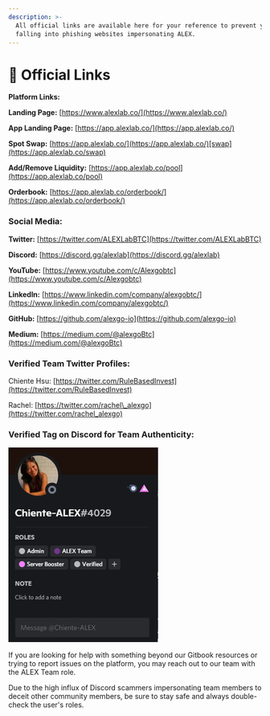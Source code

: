```yaml
---
description: >-
  All official links are available here for your reference to prevent you from
  falling into phishing websites impersonating ALEX.
---
```


# 🔗 Official Links

**Platform Links:**&#x20;

**Landing Page:** [https://www.alexlab.co/](https://www.alexlab.co/)

**App Landing Page:** [https://app.alexlab.co/](https://app.alexlab.co/)

**Spot Swap:** [https://app.alexlab.co/](https://app.alexlab.co/)[swap](https://app.alexlab.co/swap)

**Add/Remove Liquidity:** [https://app.alexlab.co/pool](https://app.alexlab.co/pool)

**Orderbook:** [https://app.alexlab.co/orderbook/](https://app.alexlab.co/orderbook/)



### **Social Media:**&#x20;

**Twitter:** [https://twitter.com/ALEXLabBTC](https://twitter.com/ALEXLabBTC)

**Discord:** [https://discord.gg/alexlab](https://discord.gg/alexlab)

**YouTube:** [https://www.youtube.com/c/Alexgobtc](https://www.youtube.com/c/Alexgobtc)

**LinkedIn:** [https://www.linkedin.com/company/alexgobtc/](https://www.linkedin.com/company/alexgobtc/)

**GitHub:** [https://github.com/alexgo-io](https://github.com/alexgo-io)

**Medium:** [https://medium.com/@alexgoBtc](https://medium.com/@alexgoBtc)



### **Verified Team Twitter Profiles:**&#x20;

Chiente Hsu: [https://twitter.com/RuleBasedInvest](https://twitter.com/RuleBasedInvest)

Rachel: [https://twitter.com/rachel\_alexgo](https://twitter.com/rachel_alexgo)



### Verified Tag on Discord for Team Authenticity:&#x20;

![Discord Role Verification](<../.gitbook/assets/image (2) (1) (1).png>)

If you are looking for help with something beyond our Gitbook resources or trying to report issues on the platform, you may reach out to our team with the ALEX Team role.

Due to the high influx of Discord scammers impersonating team members to deceit other community members, be sure to stay safe and always double-check the user's roles.
